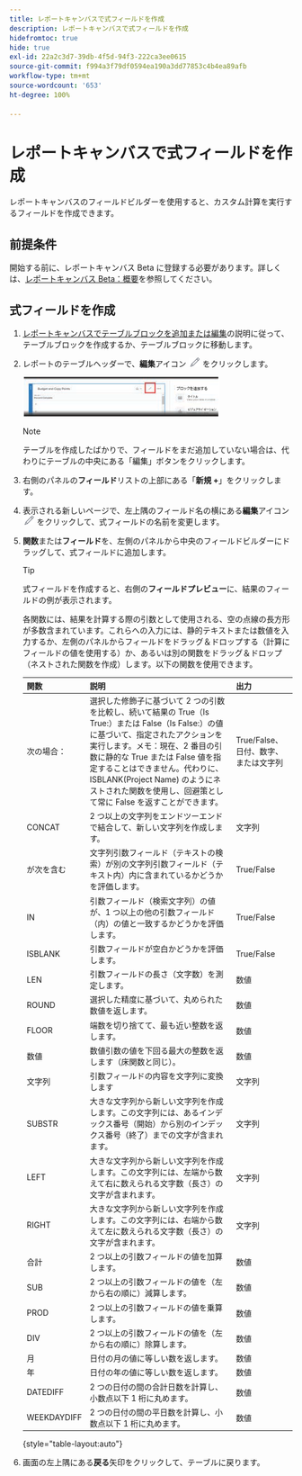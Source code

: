 ```yaml
---
title: レポートキャンバスで式フィールドを作成
description: レポートキャンバスで式フィールドを作成
hidefromtoc: true
hide: true
exl-id: 22a2c3d7-39db-4f5d-94f3-222ca3ee0615
source-git-commit: f994a3f79df0594ea190a3dd77853c4b4ea89afb
workflow-type: tm+mt
source-wordcount: '653'
ht-degree: 100%

---
```


# レポートキャンバスで式フィールドを作成

レポートキャンバスのフィールドビルダーを使用すると、カスタム計算を実行するフィールドを作成できます。

## 前提条件

開始する前に、レポートキャンバス Beta に登録する必要があります。詳しくは、[レポートキャンバス Beta：概要](/help/quicksilver/product-announcements/betas/canvas-dashboards-beta/reporting-canvas-beta-overview.md)を参照してください。

## 式フィールドを作成

1. [レポートキャンバスでテーブルブロックを追加または編集](../../../reports-and-dashboards/reporting-canvas/table-blocks/add-or-edit-report-table.md)の説明に従って、テーブルブロックを作成するか、テーブルブロックに移動します。
1. レポートのテーブルヘッダーで、**編集**&#x200B;アイコン ![](assets/edit-icon.png) をクリックします。

   ![](assets/edit-icon-table-header-350x71.png)

   >[!NOTE]
   >
   >テーブルを作成したばかりで、フィールドをまだ追加していない場合は、代わりにテーブルの中央にある「編集」ボタンをクリックします。

1. 右側のパネルの&#x200B;**フィールド**&#x200B;リストの上部にある「**新規 +**」をクリックします。
1. 表示される新しいページで、左上隅のフィールド名の横にある&#x200B;**編集**&#x200B;アイコン ![](assets/edit-icon.png) をクリックして、式フィールドの名前を変更します。
1. **関数**&#x200B;または&#x200B;**フィールド**&#x200B;を、左側のパネルから中央のフィールドビルダーにドラッグして、式フィールドに追加します。


   >[!TIP]
   >
   >式フィールドを作成すると、右側の&#x200B;**フィールドプレビュー**&#x200B;に、結果のフィールドの例が表示されます。

   各関数には、結果を計算する際の引数として使用される、空の点線の長方形が多数含まれています。これらへの入力には、静的テキストまたは数値を入力するか、左側のパネルからフィールドをドラッグ＆ドロップする（計算にフィールドの値を使用する）か、あるいは別の関数をドラッグ＆ドロップ（ネストされた関数を作成）します。以下の関数を使用できます。

   | 関数 | 説明 | 出力 |
   |---|---|---|
   | 次の場合： | 選択した修飾子に基づいて 2 つの引数を比較し、続いて結果の True（Is True:）または False（Is False:）の値に基づいて、指定されたアクションを実行します。メモ：現在、2 番目の引数に静的な True または False 値を指定することはできません。代わりに、ISBLANK(Project Name) のようにネストされた関数を使用し、回避策として常に False を返すことができます。 | True/False、日付、数字、または文字列 |
   | CONCAT | 2 つ以上の文字列をエンドツーエンドで結合して、新しい文字列を作成します。 | 文字列 |
   | が次を含む | 文字列引数フィールド（テキストの検索）が別の文字列引数フィールド（テキスト内）内に含まれているかどうかを評価します。 | True/False |
   | IN | 引数フィールド（検索文字列）の値が、1 つ以上の他の引数フィールド（内）の値と一致するかどうかを評価します。 | True/False |
   | ISBLANK | 引数フィールドが空白かどうかを評価します。 | True/False |
   | LEN | 引数フィールドの長さ（文字数）を測定します。 | 数値 |
   | ROUND | 選択した精度に基づいて、丸められた数値を返します。 | 数値 |
   | FLOOR | 端数を切り捨てて、最も近い整数を返します。 | 数値 |
   | 数値 | 数値引数の値を下回る最大の整数を返します（床関数と同じ）。 | 数値 |
   | 文字列 | 引数フィールドの内容を文字列に変換します | 文字列 |
   | SUBSTR | 大きな文字列から新しい文字列を作成します。この文字列には、あるインデックス番号（開始）から別のインデックス番号（終了）までの文字が含まれます。 | 文字列 |
   | LEFT | 大きな文字列から新しい文字列を作成します。この文字列には、左端から数えて右に数えられる文字数（長さ）の文字が含まれます。 | 文字列 |
   | RIGHT | 大きな文字列から新しい文字列を作成します。この文字列には、右端から数えて左に数えられる文字数（長さ）の文字が含まれます。 | 文字列 |
   | 合計 | 2 つ以上の引数フィールドの値を加算します。 | 数値 |
   | SUB | 2 つ以上の引数フィールドの値を（左から右の順に）減算します。 | 数値 |
   | PROD | 2 つ以上の引数フィールドの値を乗算します。 | 数値 |
   | DIV | 2 つ以上の引数フィールドの値を（左から右の順に）除算します。 | 数値 |
   | 月 | 日付の月の値に等しい数を返します。 | 数値 |
   | 年 | 日付の年の値に等しい数を返します。 | 数値 |
   | DATEDIFF | 2 つの日付の間の合計日数を計算し、小数点以下 1 桁に丸めます。 | 数値 |
   | WEEKDAYDIFF | 2 つの日付の間の平日数を計算し、小数点以下 1 桁に丸めます。 | 数値 |

   {style="table-layout:auto"}

1. 画面の左上隅にある&#x200B;**戻る**&#x200B;矢印をクリックして、テーブルに戻ります。
